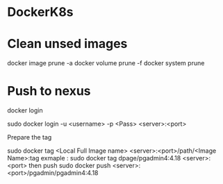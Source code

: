 # DockerK8s
<p>



# Clean unsed images
  docker image prune -a
  docker volume prune -f
  docker system prune

 
# Push to nexus 
  
 <p> docker login </p>

 sudo docker login -u \<username> -p \<Pass> \<server>:\<port>

<p> Prepare the tag  </p>

  sudo docker tag \<Local Full Image name> \<server>:\<port>/path/\<Image Name>:tag
  exmaple :
  sudo docker tag dpage/pgadmin4:4.18  \<server>:\<port>
 then push 
   sudo docker push  \<server>:\<port>/pgadmin/pgadmin4:4.18
